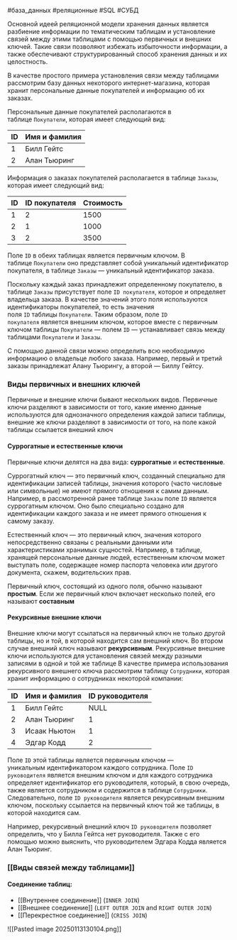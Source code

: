 #база_данных #реляционные #SQL #СУБД 

Основной идеей реляционной модели хранения данных является разбиение информации по тематическим таблицам и установление связей между этими таблицами с помощью первичных и внешних ключей. Такие связи позволяют избежать избыточности информации, а также обеспечивают структурированный способ хранения данных и их целостность.

В качестве простого примера установления связи между таблицами рассмотрим базу данных некоторого интернет-магазина, которая хранит персональные данные покупателей и информацию об их заказах.

Персональные данные покупателей располагаются в таблице `Покупатели`, которая имеет следующий вид:

| **ID** | **Имя и фамилия** |
| ------ | ----------------- |
| 1      | Билл Гейтс        |
| 2      | Алан Тьюринг      |

Информация о заказах покупателей располагается в таблице `Заказы`, которая имеет следующий вид:

| **ID** | **ID покупателя** | **Стоимость** |
| ------ | ----------------- | ------------- |
| 1      | 2                 | 1500          |
| 2      | 1                 | 1000          |
| 3      | 2                 | 3500          |

Поле `ID` в обеих таблицах является первичным ключом. В таблице `Покупатели` оно представляет собой уникальный идентификатор покупателя, в таблице `Заказы` — уникальный идентификатор заказа.

Поскольку каждый заказ принадлежит определенному покупателю, в таблице `Заказы` присутствует поле `ID покупателя`, которое и определяет владельца заказа. В качестве значений этого поля используются идентификаторы покупателей, то есть значения поля `ID` таблицы `Покупатели`. Таким образом, поле `ID покупателя` является внешним ключом, которое вместе с первичным ключом таблицы `Покупатели` — полем `ID` — устанавливает связь между таблицами `Покупатели` и `Заказы`.

С помощью данной связи можно определить всю необходимую информацию о владельце любого заказа. Например, первый и третий заказы принадлежат Алану Тьюрингу, а второй — Биллу Гейтсу.
### Виды первичных и внешних ключей
Первичные и внешние ключи бывают нескольких видов. Первичные ключи разделяют в зависимости от того, какие именно данные используются для однозначного определения каждой записи таблицы, внешние же ключи разделяют в зависимости от того, на поле какой таблицы ссылается внешний ключ
#### Суррогатные и естественные ключи
Первичные ключи делятся на два вида: **суррогатные** и **естественные**.

Суррогатный ключ — это первичный ключ, созданный специально для идентификации записей таблицы, значения которого (часто числовые или символьные) не имеют прямого отношения к самим данным. Например, в рассмотренной ранее таблице `Заказы` поле `ID` является суррогатным ключом. Оно было специально создано для идентификации каждого заказа и не имеет прямого отношения к самому заказу.

Естественный ключ — это первичный ключ, значения которого непосредственно связаны с реальными данными или характеристиками хранимых сущностей. Например, в таблице, хранящей персональные данные людей, естественным ключом может выступать поле, содержащее номер паспорта человека или другого документа, скажем, водительских прав.

Первичный ключ, состоящий из одного поля, обычно называют **простым**. Если же первичный ключ включает несколько полей, его называют **составным**
#### Рекурсивные внешние ключи
Внешние ключи могут ссылаться на первичный ключ не только другой таблицы, но и той, в которой находится сам внешний ключ. Во втором случае внешний ключ называют **рекурсивным**. Рекурсивные внешние ключи используются для установления связей между разными записями в одной и той же таблице
В качестве примера использования рекурсивного внешнего ключа рассмотрим таблицу `Сотрудники`, которая хранит информацию о сотрудниках некоторой компании:

| **ID** | **Имя и фамилия** | **ID руководителя** |
| ------ | ----------------- | ------------------- |
| 1      | Билл Гейтс        | NULL                |
| 2      | Алан Тьюринг      | 1                   |
| 3      | Исаак Ньютон      | 1                   |
| 4      | Эдгар Кодд        | 2                   |

Поле `ID` этой таблицы является первичным ключом — уникальным идентификатором каждого сотрудника. Поле `ID руководителя` является внешним ключом и для каждого сотрудника определяет идентификатор его руководителя, который, в свою очередь, также является сотрудником и содержится в таблице `Сотрудники`. Следовательно, поле `ID руководителя` является рекурсивным внешним ключом, поскольку ссылается на первичный ключ той же таблицы, в которой находится сам.

Например, рекурсивный внешний ключ `ID руководителя` позволяет определить, что у Билла Гейтса нет руководителя. Также с его помощью можно выяснить, что руководителем Эдгара Кодда является Алан Тьюринг.
### [[Виды связей между таблицами]]
#### Соединение таблиц:
- [[Внутреннее соединение]] (`INNER JOIN`)
- [[Внешнее соединение]] (`LEFT OUTER JOIN` and `RIGHT OUTER JOIN`)
- [[Перекрестное соединение]] (`CRISS JOIN`)

![[Pasted image 20250113130104.png]]